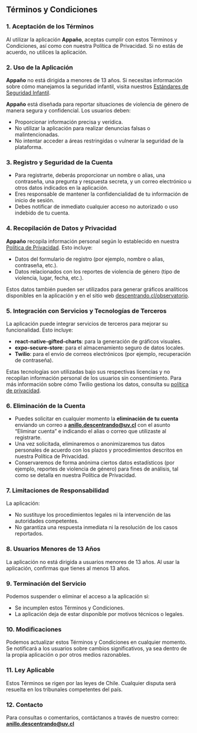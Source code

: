 ## Términos y Condiciones

### 1. Aceptación de los Términos
Al utilizar la aplicación **Appaño**, aceptas cumplir con estos Términos y Condiciones, así como con nuestra Política de Privacidad. Si no estás de acuerdo, no utilices la aplicación.

### 2. Uso de la Aplicación
**Appaño** no está dirigida a menores de 13 años. Si necesitas información sobre cómo manejamos la seguridad infantil, visita nuestros [Estándares de Seguridad Infantil](https://alexjaraa.github.io/appano-privacy-terms/seguridad-infantil_Appano.md).

**Appaño** está diseñada para reportar situaciones de violencia de género de manera segura y confidencial. Los usuarios deben:
- Proporcionar información precisa y verídica.
- No utilizar la aplicación para realizar denuncias falsas o malintencionadas.
- No intentar acceder a áreas restringidas o vulnerar la seguridad de la plataforma.

### 3. Registro y Seguridad de la Cuenta
- Para registrarte, deberás proporcionar un nombre o alias, una contraseña, una pregunta y respuesta secreta, y un correo electrónico u otros datos indicados en la aplicación.
- Eres responsable de mantener la confidencialidad de tu información de inicio de sesión.
- Debes notificar de inmediato cualquier acceso no autorizado o uso indebido de tu cuenta.

### 4. Recopilación de Datos y Privacidad
**Appaño** recopila información personal según lo establecido en nuestra [Política de Privacidad](https://alexjaraa.github.io/appano-privacy-terms/Politica_de_Privacidad_Appano.md). Esto incluye:
- Datos del formulario de registro (por ejemplo, nombre o alias, contraseña, etc.).
- Datos relacionados con los reportes de violencia de género (tipo de violencia, lugar, fecha, etc.).

Estos datos también pueden ser utilizados para generar gráficos analíticos disponibles en la aplicación y en el sitio web [descentrando.cl/observatorio](https://descentrando.cl/observatorio).

### 5. Integración con Servicios y Tecnologías de Terceros
La aplicación puede integrar servicios de terceros para mejorar su funcionalidad. Esto incluye:
- **react-native-gifted-charts**: para la generación de gráficos visuales.
- **expo-secure-store**: para el almacenamiento seguro de datos locales.
- **Twilio**: para el envío de correos electrónicos (por ejemplo, recuperación de contraseña).

Estas tecnologías son utilizadas bajo sus respectivas licencias y no recopilan información personal de los usuarios sin consentimiento. Para más información sobre cómo Twilio gestiona los datos, consulta su [política de privacidad](https://www.twilio.com/legal/privacy).

### 6. Eliminación de la Cuenta
- Puedes solicitar en cualquier momento la **eliminación de tu cuenta** enviando un correo a **anillo.descentrando@uv.cl** con el asunto “Eliminar cuenta” e indicando el alias o correo que utilizaste al registrarte.
- Una vez solicitada, eliminaremos o anonimizaremos tus datos personales de acuerdo con los plazos y procedimientos descritos en nuestra Política de Privacidad.
- Conservaremos de forma anónima ciertos datos estadísticos (por ejemplo, reportes de violencia de género) para fines de análisis, tal como se detalla en nuestra Política de Privacidad.

### 7. Limitaciones de Responsabilidad
La aplicación:
- No sustituye los procedimientos legales ni la intervención de las autoridades competentes.
- No garantiza una respuesta inmediata ni la resolución de los casos reportados.

### 8. Usuarios Menores de 13 Años
La aplicación no está dirigida a usuarios menores de 13 años. Al usar la aplicación, confirmas que tienes al menos 13 años.

### 9. Terminación del Servicio
Podemos suspender o eliminar el acceso a la aplicación si:
- Se incumplen estos Términos y Condiciones.
- La aplicación deja de estar disponible por motivos técnicos o legales.

### 10. Modificaciones
Podemos actualizar estos Términos y Condiciones en cualquier momento. Se notificará a los usuarios sobre cambios significativos, ya sea dentro de la propia aplicación o por otros medios razonables.

### 11. Ley Aplicable
Estos Términos se rigen por las leyes de Chile. Cualquier disputa será resuelta en los tribunales competentes del país.

### 12. Contacto
Para consultas o comentarios, contáctanos a través de nuestro correo:  
**anillo.descentrando@uv.cl**
